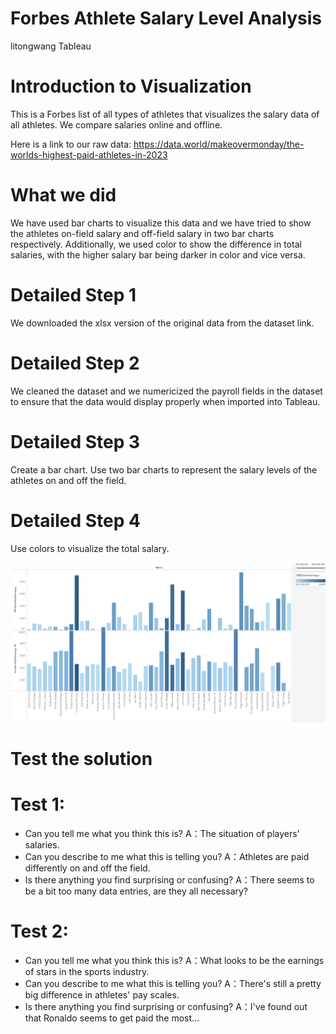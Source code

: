 # Forbes Athlete Salary Level Analysis
litongwang Tableau
# Introduction to Visualization
This is a Forbes list of all types of athletes that visualizes the salary data of all athletes. We compare salaries online and offline. 

Here is a link to our raw data: https://data.world/makeovermonday/the-worlds-highest-paid-athletes-in-2023
# What we did
We have used bar charts to visualize this data and we have tried to show the athletes on-field salary and off-field salary in two bar charts respectively. Additionally, we used color to show the difference in total salaries, with the higher salary bar being darker in color and vice versa.

# Detailed Step 1
We downloaded the xlsx version of the original data from the dataset link.
# Detailed Step 2
We cleaned the dataset and we numericized the payroll fields in the dataset to ensure that the data would display properly when imported into Tableau.
# Detailed Step 3
Create a bar chart. Use two bar charts to represent the salary levels of the athletes on and off the field.
# Detailed Step 4
Use colors to visualize the total salary.

<img src="https://github.com/LitongWang666/portfolio/blob/main/Forbes%20Athlete%20Salary%20Level%20Analysis.png">


# Test the solution
# Test 1:
- Can you tell me what you think this is?
  A：The situation of players' salaries.
- Can you describe to me what this is telling you?
  A：Athletes are paid differently on and off the field.
- Is there anything you find surprising or confusing?
  A：There seems to be a bit too many data entries, are they all necessary?
# Test 2:
- Can you tell me what you think this is?
  A：What looks to be the earnings of stars in the sports industry.
- Can you describe to me what this is telling you?
  A：There's still a pretty big difference in athletes' pay scales.
- Is there anything you find surprising or confusing?
  A：I've found out that Ronaldo seems to get paid the most...
